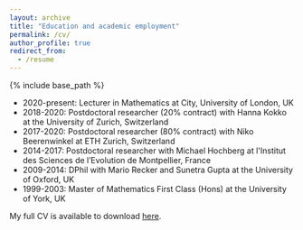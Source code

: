 ```yaml
---
layout: archive
title: "Education and academic employment"
permalink: /cv/
author_profile: true
redirect_from:
  - /resume
---
```


{% include base_path %}

* 2020-present: Lecturer in Mathematics at City, University of London, UK
* 2018-2020: Postdoctoral researcher (20% contract) with Hanna Kokko at the University of Zurich, Switzerland
* 2017-2020: Postdoctoral researcher (80% contract) with Niko Beerenwinkel at ETH Zurich, Switzerland
* 2014-2017: Postdoctoral researcher with Michael Hochberg at l'Institut des Sciences de l’Evolution de Montpellier, France
* 2009-2014: DPhil with Mario Recker and Sunetra Gupta at the University of Oxford, UK
* 1999-2003: Master of Mathematics First Class (Hons) at the University of York, UK

My full CV is available to download [here](/../../files/CV-RobNoble.pdf).
